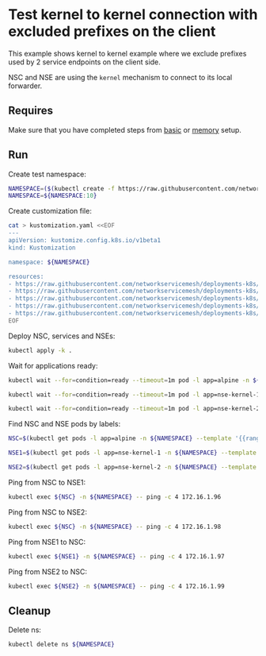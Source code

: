 # Test kernel to kernel connection with excluded prefixes on the client

This example shows kernel to kernel example where we exclude prefixes used by 2 service endpoints on the client side. 

NSC and NSE are using the `kernel` mechanism to connect to its local forwarder.

## Requires

Make sure that you have completed steps from [basic](../../basic) or [memory](../../memory) setup.

## Run

Create test namespace:
```bash
NAMESPACE=($(kubectl create -f https://raw.githubusercontent.com/networkservicemesh/deployments-k8s/afc108d12ff7123d978d1c2f9a32bd5d62d1ef47/examples/use-cases/namespace.yaml)[0])
NAMESPACE=${NAMESPACE:10}
```

Create customization file:
```bash
cat > kustomization.yaml <<EOF
---
apiVersion: kustomize.config.k8s.io/v1beta1
kind: Kustomization

namespace: ${NAMESPACE}

resources:
- https://raw.githubusercontent.com/networkservicemesh/deployments-k8s/afc108d12ff7123d978d1c2f9a32bd5d62d1ef47/examples/features/exclude-prefixes-client/test-client.yaml
- https://raw.githubusercontent.com/networkservicemesh/deployments-k8s/afc108d12ff7123d978d1c2f9a32bd5d62d1ef47/examples/features/exclude-prefixes-client/nsm-service-1.yaml
- https://raw.githubusercontent.com/networkservicemesh/deployments-k8s/afc108d12ff7123d978d1c2f9a32bd5d62d1ef47/examples/features/exclude-prefixes-client/nsm-service-2.yaml
- https://raw.githubusercontent.com/networkservicemesh/deployments-k8s/afc108d12ff7123d978d1c2f9a32bd5d62d1ef47/examples/features/exclude-prefixes-client/nse-kernel-1.yaml
- https://raw.githubusercontent.com/networkservicemesh/deployments-k8s/afc108d12ff7123d978d1c2f9a32bd5d62d1ef47/examples/features/exclude-prefixes-client/nse-kernel-2.yaml
EOF
```

Deploy NSC, services and NSEs:
```bash
kubectl apply -k .
```

Wait for applications ready:
```bash
kubectl wait --for=condition=ready --timeout=1m pod -l app=alpine -n ${NAMESPACE}
```
```bash
kubectl wait --for=condition=ready --timeout=1m pod -l app=nse-kernel-1 -n ${NAMESPACE}
```
```bash
kubectl wait --for=condition=ready --timeout=1m pod -l app=nse-kernel-2 -n ${NAMESPACE}
```

Find NSC and NSE pods by labels:
```bash
NSC=$(kubectl get pods -l app=alpine -n ${NAMESPACE} --template '{{range .items}}{{.metadata.name}}{{"\n"}}{{end}}')
```
```bash
NSE1=$(kubectl get pods -l app=nse-kernel-1 -n ${NAMESPACE} --template '{{range .items}}{{.metadata.name}}{{"\n"}}{{end}}')
```
```bash
NSE2=$(kubectl get pods -l app=nse-kernel-2 -n ${NAMESPACE} --template '{{range .items}}{{.metadata.name}}{{"\n"}}{{end}}')
```

Ping from NSC to NSE1:
```bash
kubectl exec ${NSC} -n ${NAMESPACE} -- ping -c 4 172.16.1.96
```

Ping from NSC to NSE2:
```bash
kubectl exec ${NSC} -n ${NAMESPACE} -- ping -c 4 172.16.1.98
```

Ping from NSE1 to NSC:
```bash
kubectl exec ${NSE1} -n ${NAMESPACE} -- ping -c 4 172.16.1.97
```

Ping from NSE2 to NSC:
```bash
kubectl exec ${NSE2} -n ${NAMESPACE} -- ping -c 4 172.16.1.99
```

## Cleanup

Delete ns:
```bash
kubectl delete ns ${NAMESPACE}
```
